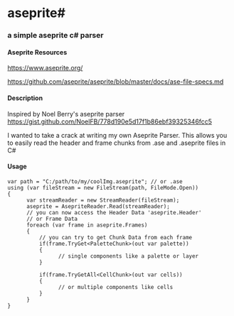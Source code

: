 
# aseprite#
### a simple aseprite c# parser

#### Aseprite Resources
https://www.aseprite.org/

https://github.com/aseprite/aseprite/blob/master/docs/ase-file-specs.md

#### Description
Inspired by  Noel Berry's aseprite parser 
https://gist.github.com/NoelFB/778d190e5d17f1b86ebf39325346fcc5

I wanted to take a crack at writing my own Aseprite Parser. This allows you to easily read the header and frame chunks from .ase and .aseprite files in C#

#### Usage
    var path = "C:/path/to/my/coolImg.aseprite"; // or .ase
    using (var fileStream = new FileStream(path, FileMode.Open))
    {
          var streamReader = new StreamReader(fileStream);
          aseprite = AsepriteReader.Read(streamReader);
          // you can now access the Header Data 'aseprite.Header'
          // or Frame Data 
          foreach (var frame in aseprite.Frames)
          {
              // you can try to get Chunk Data from each frame
              if(frame.TryGet<PaletteChunk>(out var palette))
              {
                    // single components like a palette or layer
              }
              
              if(frame.TryGetAll<CellChunk>(out var cells))
              {
                    // or multiple components like cells
              }
          }
    }
    
    


